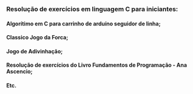 ### Resolução de exercícios em linguagem C para iniciantes:

#### Algorítimo em C para carrinho de arduíno seguidor de linha;
#### Classico Jogo da Forca;
#### Jogo de Adivinhação;
#### Resolução de exercícios do Livro Fundamentos de Programação - Ana Ascencio;
#### Etc.
